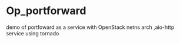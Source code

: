 # Op_portforward
demo of portfoward as a service with OpenStack netns arch ,aio-http service using tornado
